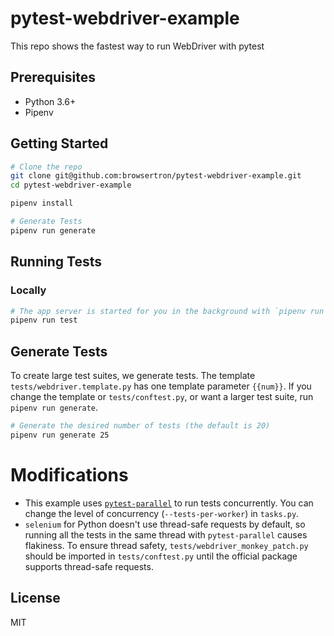 # pytest-webdriver-example
This repo shows the fastest way to run WebDriver with pytest

## Prerequisites

  - Python 3.6+
  - Pipenv

## Getting Started

```bash
# Clone the repo
git clone git@github.com:browsertron/pytest-webdriver-example.git
cd pytest-webdriver-example

pipenv install

# Generate Tests
pipenv run generate
```

## Running Tests

### Locally

```bash
# The app server is started for you in the background with `pipenv run app`
pipenv run test
```

## Generate Tests

To create large test suites, we generate tests. The template `tests/webdriver.template.py` has one template parameter `{{num}}`. If you change the template or `tests/conftest.py`, or want a larger test suite, run `pipenv run generate`.

```bash
# Generate the desired number of tests (the default is 20)
pipenv run generate 25
```

# Modifications

* This example uses [`pytest-parallel`](https://github.com/browsertron/pytest-parallel) to run tests concurrently. You can change the level of concurrency (`--tests-per-worker`) in `tasks.py`.
* `selenium` for Python doesn't use thread-safe requests by default, so running all the tests in the same thread with `pytest-parallel` causes flakiness. To ensure thread safety, `tests/webdriver_monkey_patch.py` should be imported in `tests/conftest.py` until the official package supports thread-safe requests.

## License
MIT
